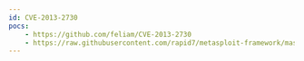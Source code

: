 ```yaml
---
id: CVE-2013-2730
pocs:
    - https://github.com/feliam/CVE-2013-2730
    - https://raw.githubusercontent.com/rapid7/metasploit-framework/master/modules/exploits/windows/local/adobe_sandbox_adobecollabsync.rb
---
```

